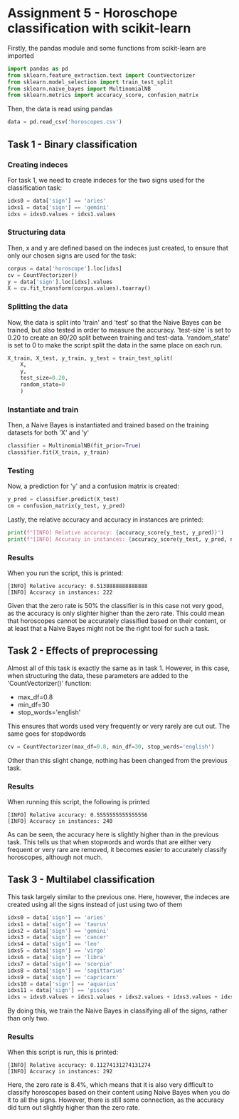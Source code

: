 # Assignment 5 - Horoschope classification with scikit-learn
Firstly, the pandas module and some functions from scikit-learn are imported
```python
import pandas as pd
from sklearn.feature_extraction.text import CountVectorizer
from sklearn.model_selection import train_test_split
from sklearn.naive_bayes import MultinomialNB
from sklearn.metrics import accuracy_score, confusion_matrix
```
Then, the data is read using pandas
```python
data = pd.read_csv('horoscopes.csv')
```


## Task 1 - Binary classification
### Creating indeces
For task 1, we need to create indeces for the two signs used for the classification task:
```python
idxs0 = data['sign'] == 'aries'
idxs1 = data['sign'] == 'gemini'
idxs = idxs0.values + idxs1.values
```
### Structuring data
Then, x and y are defined based on the indeces just created, to ensure that only our chosen signs are used for the task:
```python
corpus = data['horoscope'].loc[idxs]
cv = CountVectorizer()
y = data['sign'].loc[idxs].values
X = cv.fit_transform(corpus.values).toarray()
```
### Splitting the data
Now, the data is split into 'train' and 'test' so that the Naive Bayes can be trained, but also tested in order to measure the accuracy. 'test-size' is set to 0.20 to create an 80/20 split between training and test-data. 'random_state' is set to 0 to make the script split the data in the same place on each run.
```python
X_train, X_test, y_train, y_test = train_test_split(
    X,
    y, 
    test_size=0.20, 
    random_state=0
    )
```
### Instantiate and train
Then, a Naive Bayes is instantiated and trained based on the training datasets for both 'X' and 'y'
```python
classifier = MultinomialNB(fit_prior=True)
classifier.fit(X_train, y_train)
```
### Testing
Now, a prediction for 'y' and a confusion matrix is created:
```python
y_pred = classifier.predict(X_test)
cm = confusion_matrix(y_test, y_pred)
```
Lastly, the relative accuracy and accuracy in instances are printed:
```python
print(f"[INFO] Relative accuracy: {accuracy_score(y_test, y_pred)}")
print(f"[INFO] Accuracy in instances: {accuracy_score(y_test, y_pred, normalize=False)}")
```
### Results
When you run the script, this is printed:
```
[INFO] Relative accuracy: 0.5138888888888888
[INFO] Accuracy in instances: 222
```
Given that the zero rate is 50% the classifier is in this case not very good, as the accuracy is only slighter higher than the zero rate. This could mean that horoscopes cannot be accurately classified based on their content, or at least that a Naive Bayes might not be the right tool for such a task.

## Task 2 - Effects of preprocessing
Almost all of this task is exactly the same as in task 1. However, in this case, when structuring the data, these parameters are added to the 'CountVectorizer()' function:
- max_df=0.8
- min_df=30
- stop_words='english'

This ensures that words used very frequently or very rarely are cut out. The same goes for stopdwords
```python
cv = CountVectorizer(max_df=0.8, min_df=30, stop_words='english')
```
Other than this slight change, nothing has been changed from the previous task.
### Results
When running this script, the following is printed
```
[INFO] Relative accuracy: 0.5555555555555556
[INFO] Accuracy in instances: 240
```
As can be seen, the accuracy here is slightly higher than in the previous task. This tells us that when stopwords and words that are either very frequent or very rare are removed, it becomes easier to accurately classify horoscopes, although not much.

## Task 3 - Multilabel classification
This task largely similar to the previous one. Here, however, the indeces are created using all the signs instead of just using two of them
```python
idxs0 = data['sign'] == 'aries'
idxs1 = data['sign'] == 'taurus'
idxs2 = data['sign'] == 'gemini'
idxs3 = data['sign'] == 'cancer'
idxs4 = data['sign'] == 'leo'
idxs5 = data['sign'] == 'virgo'
idxs6 = data['sign'] == 'libra'
idxs7 = data['sign'] == 'scorpio'
idxs8 = data['sign'] == 'sagittarius'
idxs9 = data['sign'] == 'capricorn'
idxs10 = data['sign'] == 'aquarius'
idxs11 = data['sign'] == 'pisces'
idxs = idxs0.values + idxs1.values + idxs2.values + idxs3.values + idxs4.values + idxs5.values + idxs6.values + idxs7.values + idxs8.values + idxs9.values + idxs10.values + idxs11.values
```
By doing this, we train the Naive Bayes in classifying all of the signs, rather than only two.
### Results
When this script is run, this is printed:
```
[INFO] Relative accuracy: 0.11274131274131274
[INFO] Accuracy in instances: 292
```
Here, the zero rate is 8.4%, which means that it is also very difficult to classify horoscopes based on their content using Naive Bayes when you do it to all the signs. However, there is still some connection, as the accuracy did turn out slightly higher than the zero rate. 
